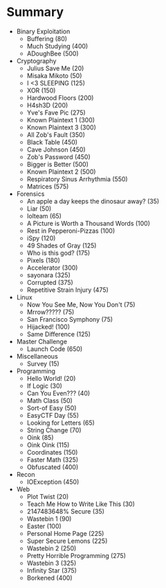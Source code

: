 # Summary

* Binary Exploitation
  * Buffering (80)
  * Much Studying (400)
  * ADoughBee (500)
* Cryptography
  * Julius Save Me (20)
  * Misaka Mikoto (50)
  * I <3 SLEEPING (125)
  * XOR (150)
  * Hardwood Floors (200)
  * H4sh3D (200)
  * Yve's Fave Pic (275)
  * Known Plaintext 1 (300)
  * Known Plaintext 3 (300)
  * All Zob's Fault (350)
  * Black Table (450)
  * Cave Johnson (450)
  * Zob's Password (450)
  * Bigger is Better (500)
  * Known Plaintext 2 (500)
  * Respiratory Sinus Arrhythmia (550)
  * Matrices (575)
* Forensics
  * An apple a day keeps the dinosaur away? (35)
  * Liar (50)
  * lolteam (65)
  * A Picture is Worth a Thousand Words (100)
  * Rest in Pepperoni-Pizzas (100)
  * iSpy (120)
  * 49 Shades of Gray (125)
  * Who is this god? (175)
  * Pixels (180)
  * Accelerator (300)
  * sayonara (325)
  * Corrupted (375)
  * Repetitive Strain Injury (475)
* Linux
  * Now You See Me, Now You Don't (75)
  * Mrrow????? (75)
  * San Francisco Symphony (75)
  * Hijacked! (100)
  * Same Difference (125)
* Master Challenge
  * Launch Code (650)
* Miscellaneous
  * Survey (15)
* Programming
  * Hello World! (20)
  * If Logic (30)
  * Can You Even??? (40)
  * Math Class (50)
  * Sort-of Easy (50)
  * EasyCTF Day (55)
  * Looking for Letters (65)
  * String Change (70)
  * Oink (85)
  * Oink Oink (115)
  * Coordinates (150)
  * Faster Math (325)
  * Obfuscated (400)
* Recon
  * IOException (450)
* Web
  * Plot Twist (20)
  * Teach Me How to Write Like This (30)
  * 2147483648% Secure (35)
  * Wastebin 1 (90)
  * Easter (100)
  * Personal Home Page (225)
  * Super Secure Lemons (225)
  * Wastebin 2 (250)
  * Pretty Horrible Programming (275)
  * Wastebin 3 (325)
  * Infinity Star (375)
  * Borkened (400)